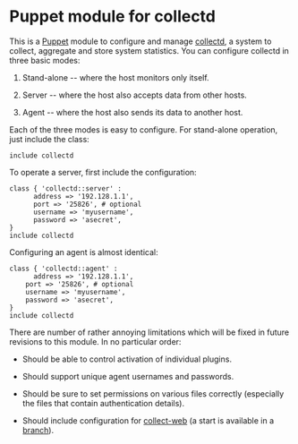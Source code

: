 Puppet module for collectd
==========================

This is a [Puppet][1] module to configure and manage [collectd][2], a system to 
collect, aggregate and store system statistics. You can configure collectd in
three basic modes:

1. Stand-alone -- where the host monitors only itself.

2. Server -- where the host also accepts data from other hosts.

3. Agent -- where the host also sends its data to another host.

Each of the three modes is easy to configure. For stand-alone operation, just 
include the class:

    include collectd

To operate a server, first include the configuration:

    class { 'collectd::server' :
    	  address => '192.128.1.1',
	      port => '25826', # optional
	      username => 'myusername',
	      password => 'asecret',
    }
    include collectd

Configuring an agent is almost identical:

    class { 'collectd::agent' :
    	  address => '192.128.1.1',
        port => '25826', # optional
        username => 'myusername',
        password => 'asecret',
    }
    include collectd

There are number of rather annoying limitations which will be fixed in future
revisions to this module. In no particular order:

* Should be able to control activation of individual plugins.

* Should support unique agent usernames and passwords.

* Should be sure to set permissions on various files correctly (especially the
  files that contain authentication details).

* Should include configuration for [collect-web][3] (a start is available in a
  [branch][4]).

[1]: http://puppetlabs.com/puppet/introduction/
[2]: http://collectd.org/
[3]: https://github.com/httpdss/collectd-web/
[4]: https://github.com/thsutton/puppet-collectd/tree/feature-web/
